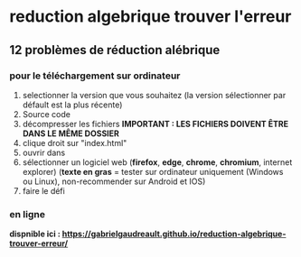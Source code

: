 # reduction algebrique trouver l'erreur

## 12 problèmes de réduction alébrique

### pour le téléchargement sur ordinateur
1. selectionner la version que vous souhaitez (la version sélectionner par défault est la plus récente)
2. Source code
3. décompresser les fichiers <b>IMPORTANT : LES FICHIERS DOIVENT ÊTRE DANS LE MÊME DOSSIER</b>
4. clique droit sur "index.html"
5. ouvrir dans
6. sélectionner un logiciel web (<b>firefox</b>, <b>edge</b>, <b>chrome</b>, <b>chromium</b>, internet explorer) (<b>texte en gras</b> = tester sur ordinateur uniquement (Windows ou Linux), non-recommender sur Android et IOS) 
7. faire le défi

### en ligne
<b>dispnible ici : https://gabrielgaudreault.github.io/reduction-algebrique-trouver-erreur/</b>
